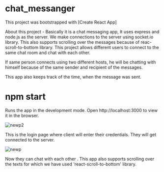 # chat_messanger
This project was bootstrapped with [Create React App]

About this project - Basically it is a chat messaging app, It uses express and node.js as the server. We make connections to the server using socket.io library. This also supports scrolling over the messages because of reac-scroll-to-bottom library. This project allows different users to connect to the same chat room and chat with each other.

If same person connects using two different hosts, he will be chatting with himself because of the same sender and recipient of the messages.

This app also keeps track of the time, when the message was sent.

# npm start
Runs the app in the development mode.
Open http://localhost:3000 to view it in the browser.

![newp2](https://user-images.githubusercontent.com/84314022/193533132-b79019f7-8181-4d43-a0fb-6e08961ef7dd.png)

This is the login page where client will enter their credentials.
They will get connected to the server.

![newp](https://user-images.githubusercontent.com/84314022/193533323-cae080b2-5ffa-4a57-8d43-31ec867a2abd.png)

Now they can chat with each other .
This app also supports scrolling over the texts for which we have used 'react-scroll-to-bottom' library.
